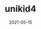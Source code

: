 ---
title: unikid4
date: 2021-05-15
twitter: https://twitter.com/test
github: https://github.com
summary: hey I am the fourth validator
---